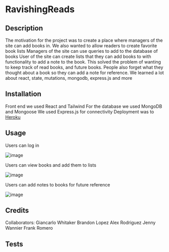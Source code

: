 # RavishingReads

## Description

The motivation for the project was to create a place where managers of the site can add books in. We also wanted to allow readers to create favorite book lists
Managers of the site can use queries to add to the database of books
User of the site can create lists that they can add books to with functionality to add a note to the book.
This solved the problem of wanting to keep track of read books, and future books. People also forget what they thought about a book so they can add a note for reference.
We learned a lot about react, state, mutations, mongodb, express.js and more

## Installation

Front end we used React and Tailwind
For the database we used MongoDB and Mongoose
We used Express.js for connectivity
Deployment was to [Heroku](https://ravishing-reads-react-fb02d5314bcc.herokuapp.com/)


## Usage

Users can log in

![image](https://github.com/FROMERO63/programmerspub/assets/134673364/a4652e83-dc60-488e-ae33-5d513bf9960e)

Users can view books and add them to lists

![image](https://github.com/FROMERO63/programmerspub/assets/134673364/49abdee0-948f-4b2b-9445-287710c4e900)

Users can add notes to books for future reference

![image](https://github.com/FROMERO63/programmerspub/assets/134673364/946d1827-5b4d-4a18-8f41-f447c9041fa4)

## Credits

Collaborators:
Giancarlo Whitaker
Brandon Lopez
Alex Rodriguez
Jenny Wannier
Frank Romero

## Tests

